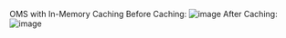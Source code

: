 OMS with In-Memory Caching
Before Caching:
![image](https://user-images.githubusercontent.com/32355926/196039825-9f1d80cd-c7f7-4744-83a0-5751d42eaf1b.png)
After Caching:
![image](https://user-images.githubusercontent.com/32355926/196039978-a8e184df-437b-4a95-8128-ef8b69799f01.png)
